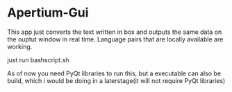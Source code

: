 # Apertium-Gui

This app just converts the text written in box and outputs the same data on the ouptut window in real time.
Language pairs that are locally available are working.

just run bashscript.sh

As of now you need PyQt libraries to run this, but a executable can also be build, which i would be doing in a laterstage(it will not require PyQt libraries)
